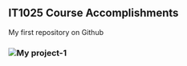 ## IT1025 Course Accomplishments
My first repository on Github
### ![My project-1](https://github.com/coreyschwarz/zelda/assets/136110382/8ca73910-c8d7-4163-bb85-42220b54aaaa)
